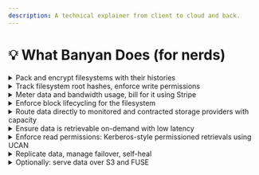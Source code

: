 ```yaml
---
description: A technical explainer from client to cloud and back.
---
```


# 💡 What Banyan Does (for nerds)

<details>

<summary>Pack and encrypt filesystems with their histories</summary>

Banyan starts with files. We take a filesystem locally on your machine (in the case of the CLI) or an empty filesystem initialized to take files (for the SDK and webapp) and put it into a content-addressed, versioned, audit-logged, and encrypted format, called BanyanFS. You can read more about it here: [drives-and-banyanfs](../key-concepts/drives-and-banyanfs/ "mention").

</details>

<details>

<summary>Track filesystem root hashes, enforce write permissions</summary>

We track the most recent root hash and manifest of blocks to keep live in our infrastructure, on GCP. People who can write to a given drive are allowed to write blocks to the network (metered under that drive) and update the root hash in our infrastructure.

</details>

<details>

<summary>Meter data and bandwidth usage, bill for it using Stripe</summary>

Banyan keeps track of how much data you store and retrieve. We have integrated with Stripe and bill all users in USD.&#x20;

One day we might integrate crypto- let us know if you're interested so we can prioritize that feature [https://banyan.computer/contact](https://banyan.computer/contact)&#x20;

</details>

<details>

<summary>Enforce block lifecycling for the filesystem</summary>

Coming soon: we'll add lifecycling policies to the clients, making it so they can flag blocks for expiry.&#x20;

Lifecycle policies will look like "don't keep old versions that have been out of date for more than five years" or "only keep the past three versions".&#x20;

When our infrastructure gets an expiry request, we forward it to the appropriate storage providers to queue the data for deletion, and stop billing the customer for the storage as soon as it's removed from the network.&#x20;

Fulfillment of expiry requests is covered by our SLA. It may take longer to tombstone old data on cold storage than on hot storage.

</details>

<details>

<summary>Route data directly to monitored and contracted storage providers with capacity</summary>

We select where your data goes inside our infrastructure, based on a variety of factors including SP performance, available capacity, sealing capacity, and more.

Banyan SPs are vetted and monitored for performance and uptime. To make extra sure that your data is reliably live, we built our monitoring system to run alongside Filecoin's Boost and Lotus. It handles uptime and outage monitoring, ACLs, serving hot data, staging cold data for onboarding to Filecoin, and more.

Learn more here: [sp-relationships](../key-concepts/banyan-and-its-network/sp-relationships/ "mention").

</details>

<details>

<summary>Ensure data is retrievable on-demand with low latency</summary>

Your local copy of BanyanFS's headers knows which blocks are where, and which ones correspond to which file. When you open a file, it isn't necessarily stored locally. Your client will first get a signed grant from the Banyan servers to check the permissions, then it'll fetch it for you from a storage provider that has a copy. The SP is running our monitoring binary to check that you have access to that block and have paid for the bandwidth, which checks the signature on the grant and then sends you the data.

Items on the roadmap include better load-balancing to ensure that you get a fast download speed on the first try, or torrent-style download from multiple SPs to optimize throughput.

</details>

<details>

<summary>Enforce read permissions: Kerberos-style permissioned retrievals using UCAN</summary>

We do ACLs by having clients get a retrieval grant from our servers, which check who has read access to which drives. Then the client presents that to the SP, whose monitoring binary checks the signature, and then they send the data back.

We enforce the ACLs on the SP side (i.e., making sure they don't just hand your data out to people who fail the ACL check) using our binary and a contractual agreement between Banyan and the SP.

This is somewhat inspired by Kerberos. We use UCAN for our retrieval grants.

</details>

<details>

<summary>Replicate data, manage failover, self-heal</summary>

Banyan's self-healing properties ensure user data remains protected. If one or more SP experiences issues (i.e. network outage or hardware failure), a user's data is automatically replicated and stored on working SPs. Our infrastructure orchestrates failure detection and the data move. Learn more [here](../key-concepts/banyan-and-its-network/self-healing-storage.md).

</details>

<details>

<summary>Optionally: serve data over S3 and FUSE</summary>

Our S3 API is coming very soon. See [s3-compatibility-layer.md](../getting-started/s3-compatibility-layer.md "mention").
Our FUSE implementation is coming very soon. See [fuse.md](../getting-started/fuse.md "mention").

</details>
